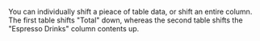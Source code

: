 You can individually shift a pieace of table data, or shift an entire column.
The first table shifts "Total" down, whereas the second table shifts the "Espresso Drinks" column contents up.
